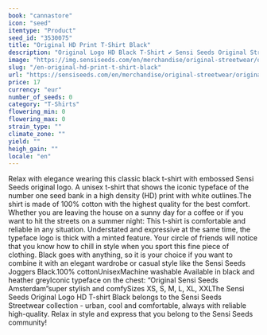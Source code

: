 ```yaml
---
book: "cannastore"
icon: "seed"
itemtype: "Product"
seed_id: "3530075"
title: "Original HD Print T-Shirt Black"
description: "Original Logo HD Black T-Shirt ✔ Sensi Seeds Original Streetwear ✔ Embossed iconic logo on front ✔ Unisex ✔ All sizes XS-XXL."
image: "https://img.sensiseeds.com/en/merchandise/original-streetwear/original-hd-print-t-shirt-black-image.png"
slug: "/en-original-hd-print-t-shirt-black"
url: "https://sensiseeds.com/en/merchandise/original-streetwear/original-hd-print-t-shirt-black?a_aid=cannastore"
price: 17
currency: "eur"
number_of_seeds: 0
category: "T-Shirts"
flowering_min: 0
flowering_max: 0
strain_type: ""
climate_zone: ""
yield: ""
heigh_gain: ""
locale: "en"
---
```

Relax with elegance wearing this classic black t-shirt with embossed Sensi Seeds original logo. A unisex t-shirt that shows the iconic typeface of the number one seed bank in a high density (HD) print with white outlines.The shirt is made of 100% cotton with the highest quality for the best comfort. Whether you are leaving the house on a sunny day for a coffee or if you want to hit the streets on a summer night: This t-shirt is comfortable and reliable in any situation. Understated and expressive at the same time, the typeface logo is thick with a minted feature. Your circle of friends will notice that you know how to chill in style when you sport this fine piece of clothing. Black goes with anything, so it is your choice if you want to combine it with an elegant wardrobe or casual style like the Sensi Seeds Joggers Black.100% cottonUnisexMachine washable Available in black and heather greyIconic typeface on the chest: “Original Sensi Seeds Amsterdam”super stylish and comfySizes XS, S, M, L, XL, XXLThe Sensi Seeds Original Logo HD T-shirt Black belongs to the Sensi Seeds Streetwear collection - urban, cool and comfortable, always with reliable high-quality. Relax in style and express that you belong to the Sensi Seeds community!
